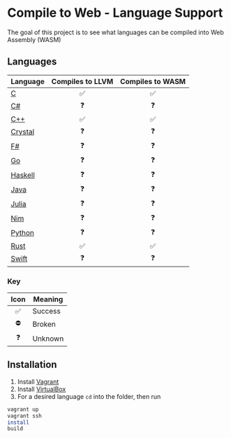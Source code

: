 # Compile to Web - Language Support

The goal of this project is to see what languages can be compiled into Web Assembly (WASM)

## Languages

| Language            | Compiles to LLVM   | Compiles to WASM   |
|---------------------|:------------------:|:------------------:|
| [C](C/)             | :white_check_mark: | :white_check_mark: |
| [C#](C#/)           | :question:         | :question:         |
| [C++](C++/)         | :white_check_mark: | :white_check_mark: |
| [Crystal](Crystal/) | :question:         | :question:         |
| [F#](F#/)           | :question:         | :question:         |
| [Go](Go/)           | :question:         | :question:         |
| [Haskell](Haskell/) | :question:         | :question:         |
| [Java](Java/)       | :question:         | :question:         |
| [Julia](Julia/)     | :question:         | :question:         |
| [Nim](Nim/)         | :question:         | :question:         |
| [Python](Python/)   | :question:         | :question:         |
| [Rust](Rust/)       | :white_check_mark: | :white_check_mark: |
| [Swift](Swift/)     | :question:         | :question:         |

### Key

| Icon               | Meaning |
|:------------------:|---------|
| :white_check_mark: | Success |
| :no_entry:         | Broken  |
| :question:         | Unknown |

## Installation

1.  Install [Vagrant](https://www.vagrantup.com/downloads.html)
2.  Install [VirtualBox](https://www.virtualbox.org/wiki/Downloads)
3.  For a desired language `cd` into the folder, then run
``` sh
vagrant up
vagrant ssh
install
build
```
